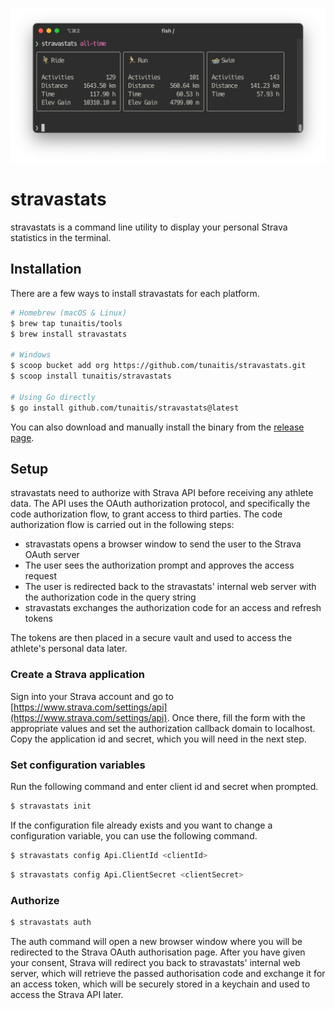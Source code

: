 <p align="center">
  <img src="./assets/all-time.png" alt="default screenshot">
</p>

# stravastats

stravastats is a command line utility to display your personal Strava statistics in the terminal.

## Installation

There are a few ways to install stravastats for each platform. 

```bash
# Homebrew (macOS & Linux)
$ brew tap tunaitis/tools
$ brew install stravastats

# Windows
$ scoop bucket add org https://github.com/tunaitis/stravastats.git
$ scoop install tunaitis/stravastats

# Using Go directly
$ go install github.com/tunaitis/stravastats@latest
```

You can also download and manually install the binary from the [release page](https://github.com/tunaitis/stravastats/releases).

## Setup

stravastats need to authorize with Strava API before receiving any athlete data. The API uses the OAuth authorization protocol, and specifically the code authorization flow, to grant access to third parties. The code authorization flow is carried out in the following steps:

* stravastats opens a browser window to send the user to the Strava OAuth server
* The user sees the authorization prompt and approves the access request 
* The user is redirected back to the stravastats' internal web server with the authorization code in the query string
* stravastats exchanges the authorization code for an access and refresh tokens

The tokens are then placed in a secure vault and used to access the athlete's personal data later. 

### Create a Strava application

Sign into your Strava account and go to [https://www.strava.com/settings/api](https://www.strava.com/settings/api). Once there, fill the form with the appropriate values and set the authorization callback domain to localhost. Copy the application id and secret, which you will need in the next step.

### Set configuration variables

Run the following command and enter client id and secret when prompted.

```bash
$ stravastats init
```

If the configuration file already exists and you want to change a configuration variable, you can use the following command.

```bash
$ stravastats config Api.ClientId <clientId>
```

```bash
$ stravastats config Api.ClientSecret <clientSecret>
```

### Authorize

```bash
$ stravastats auth
```

The auth command will open a new browser window where you will be redirected to the Strava OAuth authorisation page. After you have given your consent, Strava will redirect you back to stravastats' internal web server, which will retrieve the passed authorisation code and exchange it for an access token, which will be securely stored in a keychain and used to access the Strava API later. 




